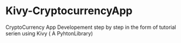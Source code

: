 # Kivy-CryptocurrencyApp
CryptoCurrency App Developement step by step in the form of tutorial serien using Kivy ( A PyhtonLibrary) 
